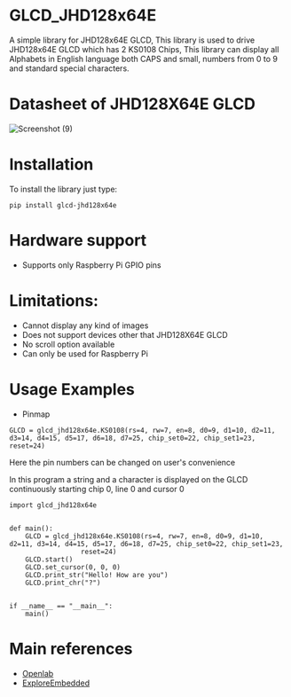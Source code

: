 # GLCD_JHD128x64E
A simple library for JHD128x64E GLCD, This library is used to drive JHD128x64E GLCD which has 2 KS0108 Chips, This library can display all Alphabets in English language both CAPS and small, numbers from 0 to 9 and standard special characters.

# Datasheet of JHD128X64E GLCD

![Screenshot (9)](https://user-images.githubusercontent.com/101356753/166966236-b1e28cfe-5308-448c-996c-f09271cd8e70.png)

# Installation 
To install the library just type:
```
pip install glcd-jhd128x64e
```

# Hardware support
* Supports only Raspberry Pi GPIO pins

# Limitations:

* Cannot display any kind of images
* Does not support devices other that JHD128X64E GLCD
* No scroll option available
* Can only be used for Raspberry Pi


# Usage Examples

* Pinmap 
```
GLCD = glcd_jhd128x64e.KS0108(rs=4, rw=7, en=8, d0=9, d1=10, d2=11, d3=14, d4=15, d5=17, d6=18, d7=25, chip_set0=22, chip_set1=23, reset=24)
```
Here the pin numbers can be changed on user's convenience

In this program a string and a character is displayed on the GLCD continuously starting chip 0, line 0 and cursor 0

```
import glcd_jhd128x64e    

      
def main():
    GLCD = glcd_jhd128x64e.KS0108(rs=4, rw=7, en=8, d0=9, d1=10, d2=11, d3=14, d4=15, d5=17, d6=18, d7=25, chip_set0=22, chip_set1=23,
                  reset=24)
    GLCD.start()
    GLCD.set_cursor(0, 0, 0)
    GLCD.print_str("Hello! How are you")
    GLCD.print_chr("?")
        
            
if __name__ == "__main__":
    main()
```

# Main references
* [Openlab](https://openlabpro.com/guide/ks0108-graphic-lcd-interfacing-pic18f4550-part-2/)
* [ExploreEmbedded](https://github.com/ExploreEmbedded/Tutorials) 
